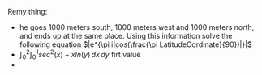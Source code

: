 Remy thing:
 - he goes 1000 meters south, 1000 meters west and 1000 meters north, and ends up at the same place. Using this information solve the following equation $|e^{\pi i|cos(\frac{\pi LatitudeCordinate}{90})|}|$  
 - $\int_{0}^{2} \int_{0}^{1} sec^2(x)+xln(y) \,dx \,dy$ firt value
 - 
<!--stackedit_data:
eyJoaXN0b3J5IjpbLTEzOTE4NDU4NDUsLTE4MzA4OTg5OTMsOT
IyMjI3OTMzLDY2Njk4NTg5NCwtODMzMzEwNjYsLTEyNzExMjk2
NjMsLTE5Mjg3MDM3NzNdfQ==
-->